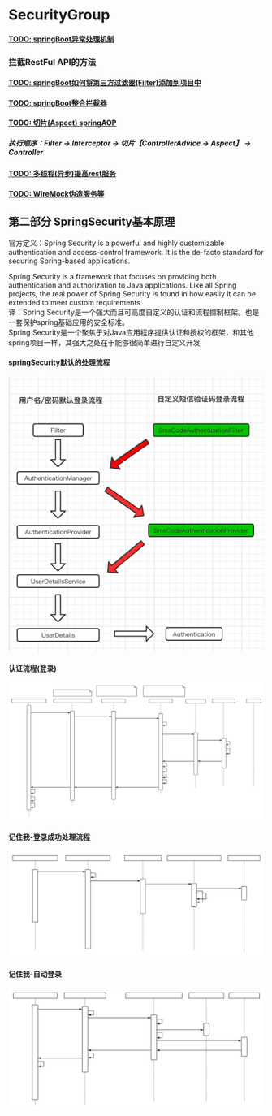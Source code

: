 # SecurityGroup

#### [TODO: springBoot异常处理机制](https://github.com/momokanni/SecurityGroup/blob/master/springBoot%E5%BC%82%E5%B8%B8%E5%A4%84%E7%90%86%E6%9C%BA%E5%88%B6.md)  

### 拦截RestFul API的方法  

#### [TODO: springBoot如何将第三方过滤器(Filter)添加到项目中]()  

#### [TODO: springBoot整合拦截器]()  

#### [TODO: 切片(Aspect) springAOP]()  

##### 执行顺序：Filter -> Interceptor -> 切片【ControllerAdvice -> Aspect】 -> Controller  

#### [TODO: 多线程(异步)提高rest服务]()  

#### [TODO: WireMock伪造服务等]()  

## 第二部分 SpringSecurity基本原理  

官方定义：Spring Security is a powerful and highly customizable authentication and access-control framework. It is the de-facto standard for securing Spring-based applications.  

Spring Security is a framework that focuses on providing both authentication and authorization to Java applications. Like all Spring projects, the real power of Spring Security is found in how easily it can be extended to meet custom requirements  
译：Spring Security是一个强大而且可高度自定义的认证和流程控制框架。也是一套保护spring基础应用的安全标准。  
   Spring Security是一个聚焦于对Java应用程序提供认证和授权的框架，和其他spring项目一样，其强大之处在于能够很简单进行自定义开发

#### springSecurity默认的处理流程  

![默认处理流程](https://github.com/momokanni/SecurityGroup/blob/master/img/process/%E9%BB%98%E8%AE%A4%E5%A4%84%E7%90%86%E6%B5%81%E7%A8%8B.png)  

#### 认证流程(登录)
![认证流程](https://github.com/momokanni/SecurityGroup/blob/master/img/process/%E8%AE%A4%E8%AF%81%E6%B5%81%E7%A8%8B%E6%A2%B3%E7%90%86(%E7%99%BB%E5%BD%95).svg)  

#### 记住我-登录成功处理流程  

![记住我-登录成功处理流程](https://github.com/momokanni/SecurityGroup/blob/master/img/process/%E8%AE%B0%E4%BD%8F%E6%88%91-%E7%99%BB%E5%BD%95%E6%88%90%E5%8A%9F%E5%A4%84%E7%90%86%E6%B5%81%E7%A8%8B.svg)  

#### 记住我-自动登录  

![记住我-自动登录](https://github.com/momokanni/SecurityGroup/blob/master/img/process/%E8%AE%B0%E4%BD%8F%E6%88%91-%E8%87%AA%E5%8A%A8%E7%99%BB%E5%BD%95.svg) 


